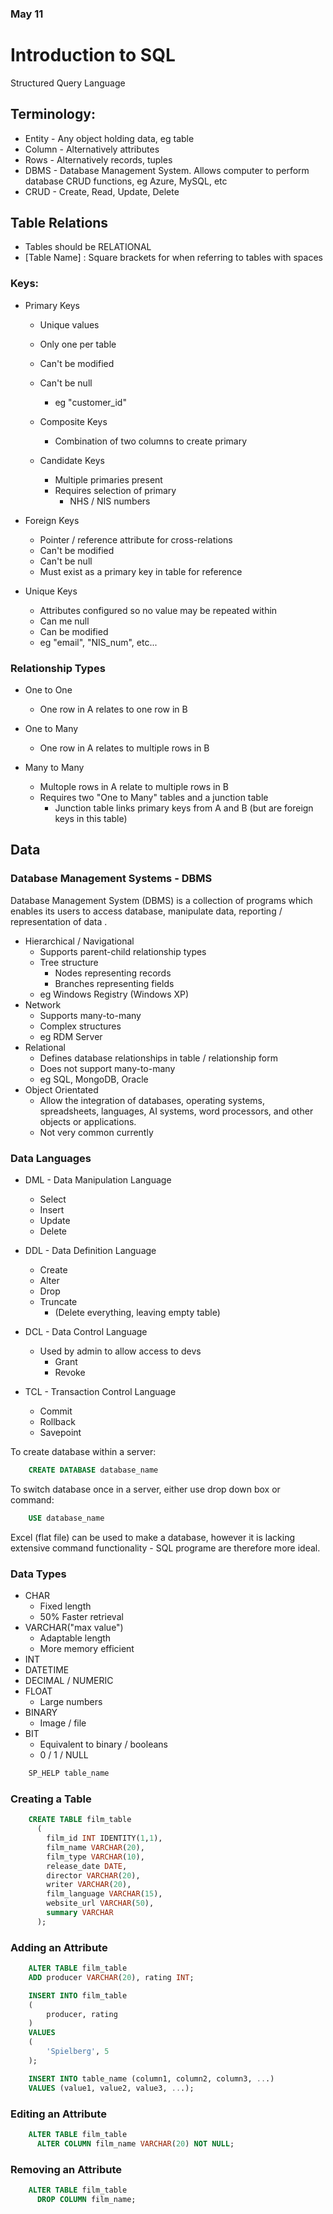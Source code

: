 ### May 11
# Introduction to SQL

Structured Query Language

## Terminology:

- Entity - Any object holding data, eg table
- Column - Alternatively attributes
- Rows   - Alternatively records, tuples
- DBMS   - Database Management System. Allows computer to perform database CRUD functions, eg Azure, MySQL, etc
- CRUD   - Create, Read, Update, Delete

## Table Relations

- Tables should be RELATIONAL
- [Table Name] : Square brackets for when referring to tables with spaces

### Keys:
- Primary Keys
  - Unique values
  - Only one per table
  - Can't be modified
  - Can't be null
    - eg "customer_id"


  - Composite Keys
      - Combination of two columns to create primary


  - Candidate Keys
    - Multiple primaries present
    - Requires selection of primary
      - NHS / NIS numbers

- Foreign Keys
  - Pointer / reference attribute for cross-relations
  - Can't be modified
  - Can't be null
  - Must exist as a primary key in table for reference


- Unique Keys
  - Attributes configured so no value may be repeated within
  - Can me null
  - Can be modified
  - eg "email", "NIS_num", etc...

### Relationship Types

- One to One
  - One row in A relates to one row in B


- One to Many
  - One row in A relates to multiple rows in B


- Many to Many
  - Multople rows in A relate to multiple rows in B
  - Requires two "One to Many" tables and a junction table
    - Junction table links primary keys from A and B (but are    foreign keys in this table)

## Data
### Database Management Systems - DBMS
Database Management System (DBMS) is a collection of programs which enables its users to access database, manipulate data, reporting / representation of  data .

- Hierarchical / Navigational
  - Supports parent-child relationship types
  - Tree structure
    - Nodes representing records
    - Branches representing fields
  - eg Windows Registry (Windows XP)
- Network
  - Supports many-to-many
  - Complex structures
  - eg RDM Server
- Relational
  - Defines database relationships in table / relationship form
  - Does not support many-to-many
  - eg SQL, MongoDB, Oracle
- Object Orientated
  - Allow the integration of databases, operating systems, spreadsheets, languages, AI systems, word processors, and other objects or applications.
  - Not very common currently

### Data Languages

- DML - Data Manipulation Language
  - Select
  - Insert
  - Update
  - Delete


- DDL - Data Definition Language
  - Create
  - Alter
  - Drop
  - Truncate
    - (Delete everything, leaving empty table)


- DCL - Data Control Language
  - Used by admin to allow access to devs
    - Grant
    - Revoke


- TCL - Transaction Control Language
  - Commit
  - Rollback
  - Savepoint

To create database within a server:

```SQL
    CREATE DATABASE database_name
```

To switch database once in a server, either use drop down box or command:

```SQL
    USE database_name
```
Excel (flat file) can be used to make a database, however it is lacking extensive command functionality - SQL programe are therefore more ideal.

### Data Types

- CHAR
  - Fixed length
  - 50% Faster retrieval
- VARCHAR("max value")
  - Adaptable length
  - More memory efficient
- INT
- DATETIME
- DECIMAL / NUMERIC
- FLOAT
  - Large numbers
- BINARY
  - Image / file
- BIT
  - Equivalent to binary / booleans
  - 0 / 1 / NULL


```SQL
    SP_HELP table_name
```

### Creating a Table

```SQL
    CREATE TABLE film_table
      (
        film_id INT IDENTITY(1,1),
        film_name VARCHAR(20),
        film_type VARCHAR(10),
        release_date DATE,
        director VARCHAR(20),
        writer VARCHAR(20),
        film_language VARCHAR(15),
        website_url VARCHAR(50),
        summary VARCHAR
      );
```
### Adding an Attribute
```SQL
    ALTER TABLE film_table
    ADD producer VARCHAR(20), rating INT;
```

```SQL    
    INSERT INTO film_table
    (
        producer, rating
    )
    VALUES
    (
        'Spielberg', 5
    );
```
```SQL
    INSERT INTO table_name (column1, column2, column3, ...)
    VALUES (value1, value2, value3, ...);
```
### Editing an Attribute
```SQL
    ALTER TABLE film_table
      ALTER COLUMN film_name VARCHAR(20) NOT NULL;
```

### Removing an Attribute
```SQL
    ALTER TABLE film_table
      DROP COLUMN film_name;
```
